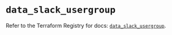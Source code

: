# `data_slack_usergroup`

Refer to the Terraform Registry for docs: [`data_slack_usergroup`](https://registry.terraform.io/providers/pablovarela/slack/1.2.2/docs/data-sources/usergroup).
